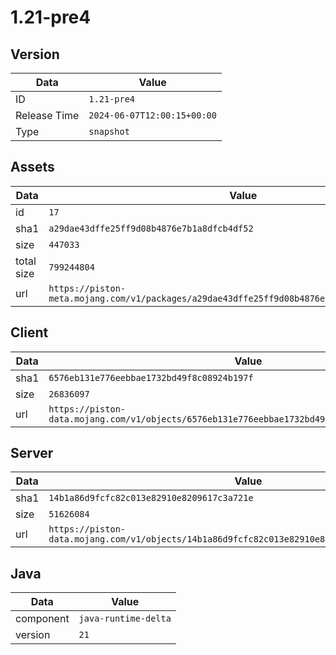# 1.21-pre4

## Version

|**Data**        | **Value**                 |
|----------------|-------------------------|
| ID   | ```1.21-pre4```   |
| Release Time   | ```2024-06-07T12:00:15+00:00```   |
| Type   | ```snapshot```   |

## Assets

|**Data**        | **Value**                 |
|----------------|-------------------------|
| id   | ```17```   |
| sha1   | ```a29dae43dffe25ff9d08b4876e7b1a8dfcb4df52```   |
| size   | ```447033```   |
| total size  | ```799244804```  |
| url       | ```https://piston-meta.mojang.com/v1/packages/a29dae43dffe25ff9d08b4876e7b1a8dfcb4df52/17.json``` |

## Client

|**Data**        | **Value**                 |
|----------------|-------------------------|
| sha1   | ```6576eb131e776eebbae1732bd49f8c08924b197f```   |
| size   | ```26836097```   |
| url       | ```https://piston-data.mojang.com/v1/objects/6576eb131e776eebbae1732bd49f8c08924b197f/client.jar``` |

## Server

|**Data**        | **Value**                 |
|----------------|-------------------------|
| sha1   | ```14b1a86d9fcfc82c013e82910e8209617c3a721e```   |
| size   | ```51626084```   |
| url       | ```https://piston-data.mojang.com/v1/objects/14b1a86d9fcfc82c013e82910e8209617c3a721e/server.jar``` |

## Java

|**Data**        | **Value**                 |
|----------------|-------------------------|
| component   | ```java-runtime-delta```   |
| version   | ```21```   |